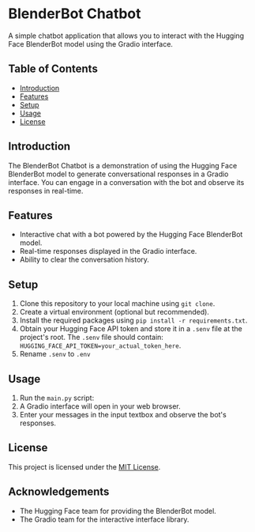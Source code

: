 # BlenderBot Chatbot

A simple chatbot application that allows you to interact with the Hugging Face BlenderBot model using the Gradio interface.

## Table of Contents
- [Introduction](#introduction)
- [Features](#features)
- [Setup](#setup)
- [Usage](#usage)
- [License](#license)

## Introduction
The BlenderBot Chatbot is a demonstration of using the Hugging Face BlenderBot model to generate conversational responses in a Gradio interface. You can engage in a conversation with the bot and observe its responses in real-time.

## Features
- Interactive chat with a bot powered by the Hugging Face BlenderBot model.
- Real-time responses displayed in the Gradio interface.
- Ability to clear the conversation history.

## Setup
1. Clone this repository to your local machine using `git clone`.
2. Create a virtual environment (optional but recommended).
3. Install the required packages using `pip install -r requirements.txt`.
4. Obtain your Hugging Face API token and store it in a `.senv` file at the project's root. The `.senv` file should contain: `HUGGING_FACE_API_TOKEN=your_actual_token_here`.
5. Rename `.senv` to `.env`

## Usage
1. Run the `main.py` script:
2. A Gradio interface will open in your web browser.
3. Enter your messages in the input textbox and observe the bot's responses.


## License
This project is licensed under the [MIT License](LICENSE).

## Acknowledgements
- The Hugging Face team for providing the BlenderBot model.
- The Gradio team for the interactive interface library.


